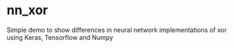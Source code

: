 # nn_xor
Simple demo to show differences in neural network implementations of xor using Keras, Tensorflow and Numpy
